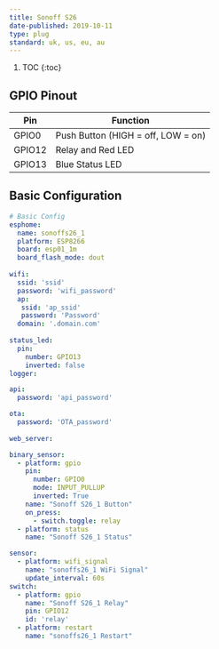 ```yaml
---
title: Sonoff S26
date-published: 2019-10-11
type: plug
standard: uk, us, eu, au
---
```


1. TOC
{:toc}

## GPIO Pinout

| Pin     | Function                           |
|---------|------------------------------------|
| GPIO0   | Push Button (HIGH = off, LOW = on) |
| GPIO12  | Relay and Red LED                  |
| GPIO13  | Blue Status LED                    |


## Basic Configuration
```yaml
# Basic Config
esphome:
  name: sonoffs26_1
  platform: ESP8266
  board: esp01_1m
  board_flash_mode: dout
  
wifi:
  ssid: 'ssid'
  password: 'wifi_password'
  ap:
   ssid: 'ap_ssid'
   password: 'Password'
  domain: '.domain.com'
  
status_led:
  pin:
    number: GPIO13
    inverted: false  
logger:

api:
  password: 'api_password'

ota:
  password: 'OTA_password'
  
web_server:

binary_sensor:
  - platform: gpio
    pin:
      number: GPIO0
      mode: INPUT_PULLUP
      inverted: True
    name: "Sonoff S26_1 Button"
    on_press:
      - switch.toggle: relay
  - platform: status
    name: "Sonoff S26_1 Status"

sensor:
  - platform: wifi_signal
    name: "sonoffs26_1 WiFi Signal"
    update_interval: 60s
switch:
  - platform: gpio
    name: "Sonoff S26_1 Relay"
    pin: GPIO12
    id: 'relay'
  - platform: restart
    name: "sonoffs26_1 Restart"
```
